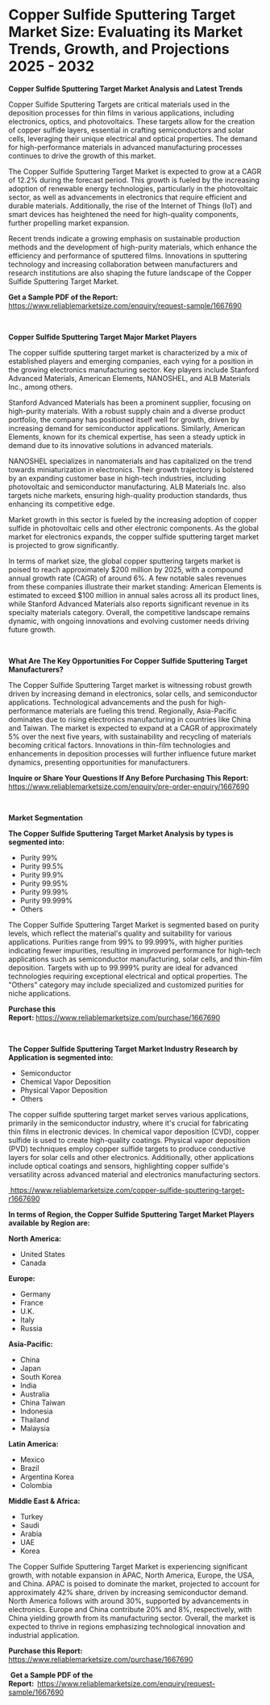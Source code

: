 <p><h1>Copper Sulfide Sputtering Target Market Size: Evaluating its Market Trends, Growth, and Projections 2025 - 2032</h1></p><p><strong>Copper Sulfide Sputtering Target Market Analysis and Latest Trends</strong></p>
<p><p>Copper Sulfide Sputtering Targets are critical materials used in the deposition processes for thin films in various applications, including electronics, optics, and photovoltaics. These targets allow for the creation of copper sulfide layers, essential in crafting semiconductors and solar cells, leveraging their unique electrical and optical properties. The demand for high-performance materials in advanced manufacturing processes continues to drive the growth of this market.</p><p>The Copper Sulfide Sputtering Target Market is expected to grow at a CAGR of 12.2% during the forecast period. This growth is fueled by the increasing adoption of renewable energy technologies, particularly in the photovoltaic sector, as well as advancements in electronics that require efficient and durable materials. Additionally, the rise of the Internet of Things (IoT) and smart devices has heightened the need for high-quality components, further propelling market expansion.</p><p>Recent trends indicate a growing emphasis on sustainable production methods and the development of high-purity materials, which enhance the efficiency and performance of sputtered films. Innovations in sputtering technology and increasing collaboration between manufacturers and research institutions are also shaping the future landscape of the Copper Sulfide Sputtering Target Market.</p></p>
<p><strong>Get a Sample PDF of the Report:&nbsp;</strong> <a href="https://www.reliablemarketsize.com/enquiry/request-sample/1667690?utm_campaign=2991&utm_medium=2&utm_source=Github&utm_content=ia&utm_term=19042025&utm_id=copper-sulfide-sputtering-target">https://www.reliablemarketsize.com/enquiry/request-sample/1667690</a></p>
<p>&nbsp;</p>
<p><strong>Copper Sulfide Sputtering Target Major Market Players</strong></p>
<p><p>The copper sulfide sputtering target market is characterized by a mix of established players and emerging companies, each vying for a position in the growing electronics manufacturing sector. Key players include Stanford Advanced Materials, American Elements, NANOSHEL, and ALB Materials Inc., among others.</p><p>Stanford Advanced Materials has been a prominent supplier, focusing on high-purity materials. With a robust supply chain and a diverse product portfolio, the company has positioned itself well for growth, driven by increasing demand for semiconductor applications. Similarly, American Elements, known for its chemical expertise, has seen a steady uptick in demand due to its innovative solutions in advanced materials.</p><p>NANOSHEL specializes in nanomaterials and has capitalized on the trend towards miniaturization in electronics. Their growth trajectory is bolstered by an expanding customer base in high-tech industries, including photovoltaic and semiconductor manufacturing. ALB Materials Inc. also targets niche markets, ensuring high-quality production standards, thus enhancing its competitive edge.</p><p>Market growth in this sector is fueled by the increasing adoption of copper sulfide in photovoltaic cells and other electronic components. As the global market for electronics expands, the copper sulfide sputtering target market is projected to grow significantly.</p><p>In terms of market size, the global copper sputtering targets market is poised to reach approximately $200 million by 2025, with a compound annual growth rate (CAGR) of around 6%. A few notable sales revenues from these companies illustrate their market standing: American Elements is estimated to exceed $100 million in annual sales across all its product lines, while Stanford Advanced Materials also reports significant revenue in its specialty materials category. Overall, the competitive landscape remains dynamic, with ongoing innovations and evolving customer needs driving future growth.</p></p>
<p>&nbsp;</p>
<p><strong>What Are The Key Opportunities For Copper Sulfide Sputtering Target Manufacturers?</strong></p>
<p><p>The Copper Sulfide Sputtering Target market is witnessing robust growth driven by increasing demand in electronics, solar cells, and semiconductor applications. Technological advancements and the push for high-performance materials are fueling this trend. Regionally, Asia-Pacific dominates due to rising electronics manufacturing in countries like China and Taiwan. The market is expected to expand at a CAGR of approximately 5% over the next five years, with sustainability and recycling of materials becoming critical factors. Innovations in thin-film technologies and enhancements in deposition processes will further influence future market dynamics, presenting opportunities for manufacturers.</p></p>
<p><strong>Inquire or Share Your Questions If Any Before Purchasing This Report:</strong> <a href="https://www.reliablemarketsize.com/enquiry/pre-order-enquiry/1667690?utm_campaign=2991&utm_medium=2&utm_source=Github&utm_content=ia&utm_term=19042025&utm_id=copper-sulfide-sputtering-target">https://www.reliablemarketsize.com/enquiry/pre-order-enquiry/1667690</a></p>
<p>&nbsp;</p>
<p><strong>Market Segmentation</strong></p>
<p><strong>The Copper Sulfide Sputtering Target Market Analysis by types is segmented into:</strong></p>
<p><ul><li>Purity 99%</li><li>Purity 99.5%</li><li>Purity 99.9%</li><li>Purity 99.95%</li><li>Purity 99.99%</li><li>Purity 99.999%</li><li>Others</li></ul></p>
<p><p>The Copper Sulfide Sputtering Target Market is segmented based on purity levels, which reflect the material's quality and suitability for various applications. Purities range from 99% to 99.999%, with higher purities indicating fewer impurities, resulting in improved performance for high-tech applications such as semiconductor manufacturing, solar cells, and thin-film deposition. Targets with up to 99.999% purity are ideal for advanced technologies requiring exceptional electrical and optical properties. The "Others" category may include specialized and customized purities for niche applications.</p></p>
<p><strong>Purchase this Report:&nbsp;</strong><a href="https://www.reliablemarketsize.com/purchase/1667690?utm_campaign=2991&utm_medium=2&utm_source=Github&utm_content=ia&utm_term=19042025&utm_id=copper-sulfide-sputtering-target">https://www.reliablemarketsize.com/purchase/1667690</a></p>
<p>&nbsp;</p>
<p><strong>The Copper Sulfide Sputtering Target Market Industry Research by Application is segmented into:</strong></p>
<p><ul><li>Semiconductor</li><li>Chemical Vapor Deposition</li><li>Physical Vapor Deposition</li><li>Others</li></ul></p>
<p><p>The copper sulfide sputtering target market serves various applications, primarily in the semiconductor industry, where it's crucial for fabricating thin films in electronic devices. In chemical vapor deposition (CVD), copper sulfide is used to create high-quality coatings. Physical vapor deposition (PVD) techniques employ copper sulfide targets to produce conductive layers for solar cells and other electronics. Additionally, other applications include optical coatings and sensors, highlighting copper sulfide's versatility across advanced material and electronics manufacturing sectors.</p></p>
<p><a href="https://www.reliablemarketsize.com/copper-sulfide-sputtering-target-r1667690?utm_campaign=2991&utm_medium=2&utm_source=Github&utm_content=ia&utm_term=19042025&utm_id=copper-sulfide-sputtering-target">&nbsp;https://www.reliablemarketsize.com/copper-sulfide-sputtering-target-r1667690</a></p>
<p><strong>In terms of Region, the Copper Sulfide Sputtering Target Market Players available by Region are:</strong></p>
<p>
    <p> <strong> North America: </strong>
        <ul>
            <li>United States</li>
            <li>Canada</li>
        </ul>
        </p> 
    <p> <strong> Europe: </strong>
        <ul>
            <li>Germany</li>
            <li>France</li>
            <li>U.K.</li>
            <li>Italy</li>
            <li>Russia</li>
        </ul>
        </p> 
    <p> <strong> Asia-Pacific: </strong>
        <ul>
            <li>China</li>
            <li>Japan</li>
            <li>South Korea</li>
            <li>India</li>
            <li>Australia</li>
            <li>China Taiwan</li>
            <li>Indonesia</li>
            <li>Thailand</li>
            <li>Malaysia</li>
        </ul>
        </p> 
    <p> <strong> Latin America: </strong>
        <ul>
            <li>Mexico</li>
            <li>Brazil</li>
            <li>Argentina Korea</li>
            <li>Colombia</li>
        </ul>
        </p> 
    <p> <strong> Middle East & Africa: </strong>
        <ul>
            <li>Turkey</li>
            <li>Saudi</li>
            <li>Arabia</li>
            <li>UAE</li>
            <li>Korea</li>
        </ul>
    </p>
    </p>
<p><p>The Copper Sulfide Sputtering Target Market is experiencing significant growth, with notable expansion in APAC, North America, Europe, the USA, and China. APAC is poised to dominate the market, projected to account for approximately 42% share, driven by increasing semiconductor demand. North America follows with around 30%, supported by advancements in electronics. Europe and China contribute 20% and 8%, respectively, with China yielding growth from its manufacturing sector. Overall, the market is expected to thrive in regions emphasizing technological innovation and industrial application.</p></p>
<p><strong>Purchase this Report: </strong><a href="https://www.reliablemarketsize.com/purchase/1667690?utm_campaign=2991&utm_medium=2&utm_source=Github&utm_content=ia&utm_term=19042025&utm_id=copper-sulfide-sputtering-target">https://www.reliablemarketsize.com/purchase/1667690</a></p>
<p>&nbsp;<strong>Get a Sample PDF of the Report:&nbsp;&nbsp;</strong><a href="https://www.reliablemarketsize.com/enquiry/request-sample/1667690?utm_campaign=2991&utm_medium=2&utm_source=Github&utm_content=ia&utm_term=19042025&utm_id=copper-sulfide-sputtering-target">https://www.reliablemarketsize.com/enquiry/request-sample/1667690</a></p>
<p><strong></strong></p>
<p><p></p><p></p><p></p></p>